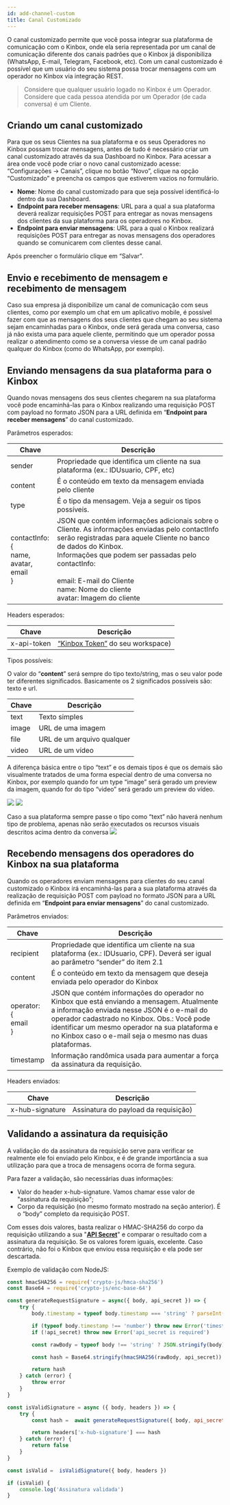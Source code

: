 ```yaml
---
id: add-channel-custom
title: Canal Customizado
---
```


O canal customizado permite que você possa integrar sua plataforma de comunicação com o Kinbox, onde ela seria representada por um canal de comunicação diferente dos canais padrões que o Kinbox já disponibiliza (WhatsApp, E-mail, Telegram, Facebook, etc). Com um canal customizado é possível que um usuário do seu sistema possa trocar mensagens com um operador no Kinbox via integração REST. 

>Considere que qualquer usuário logado no Kinbox é um Operador.<br>
>Considere que cada pessoa atendida por um Operador (de cada conversa) é um Cliente.

## Criando um canal customizado
Para que os seus Clientes na sua plataforma e os seus Operadores no Kinbox possam trocar mensagens, antes de tudo é necessário criar um canal customizado através da sua Dashboard no Kinbox. Para acessar a área onde você pode criar o novo canal customizado acesse: “Configurações -> Canais”, clique no botão “Novo”, clique na opção “Customizado” e preencha os campos que estiverem vazios no formulário.

- **Nome**: Nome do canal customizado para que seja possível identificá-lo dentro da sua Dashboard.
- **Endpoint para receber mensagens**: URL para a qual a sua plataforma deverá realizar requisições POST para entregar as novas mensagens dos clientes da sua plataforma para os operadores no Kinbox.
- **Endpoint para enviar mensagens**: URL para a qual o Kinbox realizará requisições POST para entregar as novas mensagens dos operadores quando se comunicarem com clientes desse canal.

Após preencher o formulário clique em “Salvar".

##  Envio e recebimento de mensagem e recebimento de mensagem
Caso sua empresa já disponibilize um canal de comunicação com seus clientes, como por exemplo um chat em um aplicativo mobile, é possível fazer com que as mensagens dos seus clientes que chegam ao seu sistema sejam encaminhadas para o Kinbox, onde será gerada uma conversa, caso já não exista uma para aquele cliente, permitindo que um operador possa realizar o atendimento como se a conversa viesse de um canal padrão qualquer do Kinbox (como do WhatsApp, por exemplo).

## Enviando mensagens da sua plataforma para o Kinbox
Quando novas mensagens dos seus clientes chegarem na sua plataforma você pode encaminhá-las para o Kinbox realizando uma requisição POST com payload no formato JSON para a URL definida em “**Endpoint para receber mensagens**” do canal customizado.

Parâmetros esperados:

|     Chave      |Descrição                          
|----------------|------------------------------------------------------------------------------------------------------------------------------|
|sender          |Propriedade que identifica um cliente na sua plataforma (ex.: IDUsuario, CPF, etc)                                            |
|content         |É o conteúdo em texto da mensagem enviada pelo cliente                                                                        |
|type            |É o tipo da mensagem. Veja a seguir os tipos possíveis.                                                                       |
|contactInfo: { <br> name,<br> avatar,<br> email<br>}  |JSON que contém informações adicionais sobre o Cliente. As informações enviadas pelo contactInfo serão registradas para aquele Cliente no banco de dados do Kinbox.<br> Informações que podem ser passadas pelo contactInfo:<br><br> email: E-mail do Cliente <br>name: Nome do cliente<br> avatar: Imagem do cliente                                                                |

Headers esperados:

|     Chave      |Descrição                          
|----------------|----------------------------------------------------------------------------|
|x-api-token     |[“Kinbox Token”](/docs/guides/api-key) do seu workspace)                                            |

Tipos possíveis:

O valor do “**content**” será sempre do tipo texto/string, mas o seu valor pode ter diferentes significados. Basicamente os 2 significados possíveis são: texto e url.

|     Chave      |Descrição                          
|----------------|----------------------------|
|text            |Texto simples               |
|image           |URL de uma imagem           |
|file            |URL de um arquivo qualquer  |
|video           |URL de um vídeo             |

A diferença básica entre o tipo “text” e os demais tipos é que os demais são visualmente tratados de uma forma especial dentro de uma conversa no Kinbox, por exemplo quando for um type “image” será gerado um preview da imagem, quando for do tipo “video” será gerado um preview do vídeo.

![](../../img/video_example.png)
![](../../img/image_example.png)

Caso a sua plataforma sempre passe o tipo como “text” não haverá nenhum tipo de problema, apenas não serão executados os recursos visuais descritos acima dentro da conversa
![](../../img/file_example.png)

## Recebendo mensagens dos operadores do Kinbox na sua plataforma
Quando os operadores enviam mensagens para clientes do seu canal customizado o Kinbox irá encaminhá-las para a sua plataforma através da realização de requisição POST com payload no formato JSON para a URL definida em “**Endpoint para enviar mensagens**” do canal customizado.

Parâmetros enviados:

|     Chave      |Descrição                          
|--------------|---------------------------------------------------------------------------------------------------------------------------------|
|recipient     |Propriedade que identifica um cliente na sua plataforma (ex.: IDUsuario, CPF). Deverá ser igual ao parâmetro “sender” do item 2.1|
|content       |É o conteúdo em texto da mensagem que deseja enviada pelo operador do Kinbox                                                     |
|operator: {<br> email<br> } |JSON que contém informações do operador no Kinbox que está enviando a mensagem. Atualmente a informação enviada nesse JSON é o e-mail do operador cadastrado no Kinbox. Obs.: Você pode identificar um mesmo operador na sua plataforma e no Kinbox caso o e-mail seja o mesmo nas duas plataformas.                                                                                                               |
|timestamp     |Informação randômica usada para aumentar a força da assinatura da requisição.                                                    |

Headers enviados:

|     Chave      |Descrição                          
|----------------|----------------------------------------------------------------------------|
|x-hub-signature     |Assinatura do payload da requisição)                                    |

## Validando a assinatura da requisição
A validação do da assinatura da requisição serve para verificar se realmente ele foi enviado pelo Kinbox, e é de grande importância a sua utilização para que a troca de mensagens ocorra de forma segura.

Para fazer a validação, são necessárias duas informações: 
- Valor do header x-hub-signature. Vamos chamar esse valor de "assinatura da requisição";
- Corpo da requisição (no mesmo formato mostrado na seção anterior). É o “body” completo da requisição POST.

Com esses dois valores, basta realizar o HMAC-SHA256 do corpo da requisição utilizando a sua "[**API Secret**](/docs/guides/api-key)" e comparar o resultado com a assinatura da requisição. Se os valores forem iguais, excelente. Caso contrário, não foi o Kinbox que enviou essa requisição e ela pode ser descartada.

Exemplo de validação com NodeJS:

```javascript
const hmacSHA256 = require('crypto-js/hmca-sha256')
const Base64 = require('crypto-js/enc-base-64')

const generateRequestSignature = async({ body, api_secret }) => {
    try {
        body.timestamp = typeof body.timestamp === 'string' ? parseInt(body.timestamp, 10) : body.timestamp

        if (typeof body.timestamp !== 'number') throw new Error('timestamp is required')
        if (!api_secret) throw new Error('api_secret is required')

        const rawBody = typeof body !== 'string' ? JSON.stringify(body) : body

        const hash = Base64.stringify(hmacSHA256(rawBody, api_secret))

        return hash
    } catch (error) {
        throw error
    }
}

const isValidSignature = async ({ body, headers }) => {
    try {
        const hash =  await generateRequestSignature({ body, api_secret: 'Sua_API_Secret_aqui' })

        return headers['x-hub-signature'] === hash
    } catch (error) {
        return false
    }
}

const isValid =  isValidSignature({ body, headers })

if (isValid) {
    console.log('Assinatura validada')
}
```